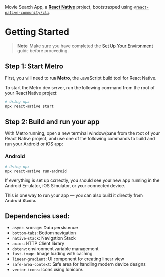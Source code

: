 Movie Search App, a [**React Native**](https://reactnative.dev) project, bootstrapped using [`@react-native-community/cli`](https://github.com/react-native-community/cli).

# Getting Started

> **Note**: Make sure you have completed the [Set Up Your Environment](https://reactnative.dev/docs/set-up-your-environment) guide before proceeding.

## Step 1: Start Metro

First, you will need to run **Metro**, the JavaScript build tool for React Native.

To start the Metro dev server, run the following command from the root of your React Native project:

```sh
# Using npx
npx react-native start
```

## Step 2: Build and run your app

With Metro running, open a new terminal window/pane from the root of your React Native project, and use one of the following commands to build and run your Android or iOS app:

### Android

```sh
# Using npx
npx react-native run-android
```

If everything is set up correctly, you should see your new app running in the Android Emulator, iOS Simulator, or your connected device.

This is one way to run your app — you can also build it directly from Android Studio.

## Dependencies used:
- `async-storage`: Data persistence
- `bottom-tabs`: Bottom navigation
- `native-stack`: Navigation Stack
- `axios`: HTTP Client library
- `dotenv`: environment variable management
- `fast-image`: Image loading with caching
- `linear-gradient`: UI component for creating linear view
- `safe-area-context`: Safe area for handling modern device designs
- `vector-icons`: Icons using Ionicons